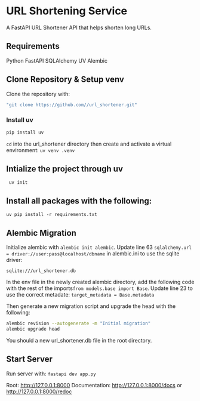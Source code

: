 # URL Shortening Service

A FastAPI URL Shortener API that helps shorten long URLs.

## Requirements
Python
FastAPI
SQLAlchemy
UV
Alembic

## Clone Repository & Setup venv

Clone the repository with:

```bash
"git clone https://github.com//url_shortener.git"
```
### Install uv

```bash
pip install uv
```

```cd``` into the url_shortener directory then create and activate a virtual environment:
```uv venv .venv```

## Intialize the project through uv

``` uv init```

## Install all packages with the following:

```
uv pip install -r requirements.txt
```

## Alembic Migration

Initialize alembic with ```alembic init alembic```.
Update line 63 ```sqlalchemy.url = driver://user:pass@localhost/dbname``` in alembic.ini to use the sqlite driver:

``sqlite:///url_shortener.db``

In the env file in the newly created alembic directory, add the following code with the rest of the imports```from models.base import Base```.
Update line 23 to use the correct metadate: ```target_metadata = Base.metadata```

Then generate a new migration script and upgrade the head with the following:

```bash
alembic revision --autogenerate -m "Initial migration"
alembic upgrade head
```

You should a new url_shortener.db file in the root directory.

## Start Server

Run server with: ```fastapi dev app.py```

Root: <http://127.0.0.1:8000>
Documentation: <http://127.0.0.1:8000/docs> or <http://127.0.0.1:8000/redoc>
